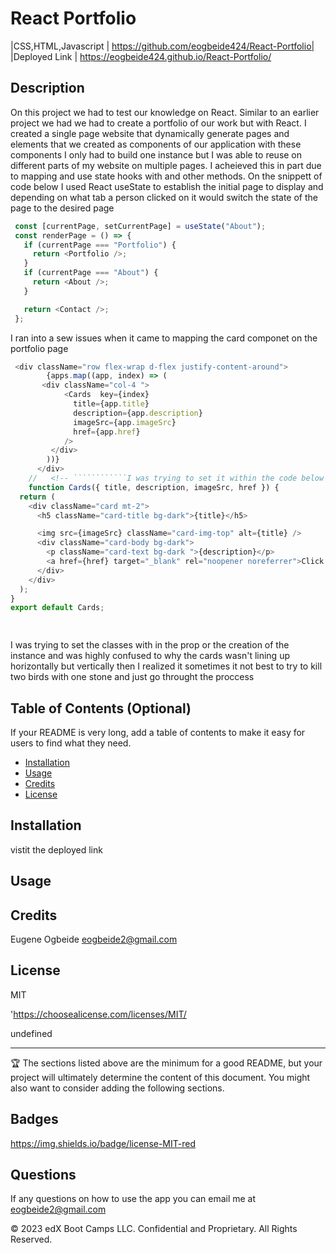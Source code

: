 


# React Portfolio 
|CSS,HTML,Javascript  | https://github.com/eogbeide424/React-Portfolio| 
|Deployed Link | https://eogbeide424.github.io/React-Portfolio/ 

## Description

 On this project we had to test our knowledge on React. Similar to an earlier project we had we had to create a portfolio of our work but with React. I created a single page website that dynamically generate pages and elements that we created as components of our application with these components I only had to build one instance but I was able to reuse on different parts of my website on multiple pages. I acheieved this in part due to mapping and use state hooks with and other methods. On the snippett of code below I used React useState to establish the initial page to display and depending on what tab a person clicked on it would switch the state of the page to the desired page 
 ````js
  const [currentPage, setCurrentPage] = useState("About");
  const renderPage = () => {
    if (currentPage === "Portfolio") {
      return <Portfolio />;
    }
    if (currentPage === "About") {
      return <About />;
    }

    return <Contact />;
  };
````
I ran into a sew issues when it came to mapping the card componet on the portfolio page 
````js
 <div className="row flex-wrap d-flex justify-content-around">
        {apps.map((app, index) => (
       <div className="col-4 ">
            <Cards  key={index}
              title={app.title}
              description={app.description}
              imageSrc={app.imageSrc}
              href={app.href} 
            />
         </div>
        ))}
      </div>
    //   <!-- ````````````I was trying to set it within the code below -->//
    function Cards({ title, description, imageSrc, href }) {
  return (
    <div className="card mt-2">
      <h5 className="card-title bg-dark">{title}</h5>

      <img src={imageSrc} className="card-img-top" alt={title} />
      <div className="card-body bg-dark">
        <p className="card-text bg-dark ">{description}</p>
        <a href={href} target="_blank" rel="noopener noreferrer">Click Here </a>
      </div>
    </div>
  );
}
export default Cards;

    
  ````
  I was trying to set the classes with in the prop or the creation of the instance and was highly confused to why the cards wasn't lining up horizontally but vertically then I realized it sometimes it not best to try to kill two birds with one stone and just go throught the proccess


## Table of Contents (Optional)

If your README is very long, add a table of contents to make it easy for users to find what they need.

* [Installation](#installation)
* [Usage](#usage)
* [Credits](#credits)
* [License](#license)


## Installation

vistit the deployed link 


## Usage 





## Credits

Eugene Ogbeide eogbeide2@gmail.com

## License

MIT

'https://choosealicense.com/licenses/MIT/

undefined



---

🏆 The sections listed above are the minimum for a good README, but your project will ultimately determine the content of this document. You might also want to consider adding the following sections.

## Badges


https://img.shields.io/badge/license-MIT-red

## Questions
If any questions on how to use the app you can email me at eogbeide2@gmail.com

© 2023 edX Boot Camps LLC. Confidential and Proprietary. All Rights Reserved.
